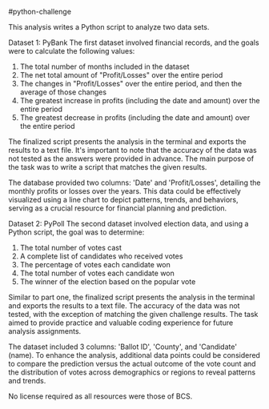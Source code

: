 #python-challenge

This analysis writes a Python script to analyze two data sets.

Dataset 1: PyBank
The first dataset involved financial records, and the goals were to calculate the following values:
1. The total number of months included in the dataset
2. The net total amount of "Profit/Losses" over the entire period
3. The changes in "Profit/Losses" over the entire period, and then the average of those changes
4. The greatest increase in profits (including the date and amount) over the entire period
5. The greatest decrease in profits (including the date and amount) over the entire period

The finalized script presents the analysis in the terminal and exports the results to a text file. It's important to note that the accuracy of the data was not tested as the answers were provided in advance. The main purpose of the task was to write a script that matches the given results.

The database provided two columns: 'Date' and 'Profit/Losses', detailing the monthly profits or losses over the years. This data could be effectively visualized using a line chart to depict patterns, trends, and behaviors, serving as a crucial resource for financial planning and prediction.

Dataset 2: PyPoll
The second dataset involved election data, and using a Python script, the goal was to determine:
1. The total number of votes cast
2. A complete list of candidates who received votes
3. The percentage of votes each candidate won
4. The total number of votes each candidate won
5. The winner of the election based on the popular vote

Similar to part one, the finalized script presents the analysis in the terminal and exports the results to a text file. The accuracy of the data was not tested, with the exception of matching the given challenge results. The task aimed to provide practice and valuable coding experience for future analysis assignments.

The dataset included 3 columns: 'Ballot ID', 'County', and 'Candidate' (name). To enhance the analysis, additional data points could be considered to compare the prediction versus the actual outcome of the vote count and the distribution of votes across demographics or regions to reveal patterns and trends.

No license required as all resources were those of BCS.

